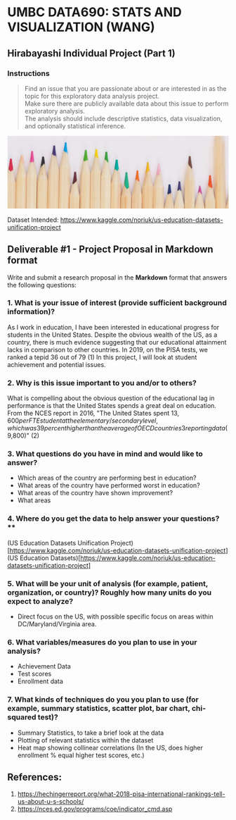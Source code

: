 # UMBC DATA690: STATS AND VISUALIZATION (WANG)
## Hirabayashi Individual Project  (Part 1)

### Instructions
> Find an issue that you are passionate about or are interested in as the topic for this exploratory data analysis project.  
> Make sure there are publicly available data about this issue to perform exploratory analysis.  
> The analysis should include descriptive statistics, data visualization, and optionally statistical inference.  

![Picture of Pencils](pencils_small.jpg "Pencils")

Dataset Intended: https://www.kaggle.com/noriuk/us-education-datasets-unification-project

## Deliverable #1 - Project Proposal in Markdown format
Write and submit a research proposal in the **Markdown** format that answers the following questions:

### 1. What is your issue of interest (provide sufficient background information)?
As I work in education, I have been interested in educational progress for students in the United States. 
Despite the obvious wealth of the US, as a country, there is much evidence suggesting that our educational attainment lacks in comparison to other countries.
In 2019, on the PISA tests, we ranked a tepid 36 out of 79 (1)
In this project, I will look at student achievement and potential issues. 

### 2. Why is this issue important to you and/or to others?  
What is compelling about the obvious question of the educational lag in performance is that the United States spends a great deal on education. From the NCES report in 2016, "The United States spent $13,600 per FTE student at the elementary/secondary level, which was 39 percent higher than the average of OECD countries3 reporting data ($9,800)" (2)

### 3. What questions do you have in mind and would like to answer? 
- Which areas of the country are performing best in education?
- What areas of the country have performed worst in education?
- What areas of the country have shown improvement?
- What areas  

### 4. Where do you get the data to help answer your questions?**  
(US Education Datasets Unification Project)[https://www.kaggle.com/noriuk/us-education-datasets-unification-project]
(US Education Datasets)[https://www.kaggle.com/noriuk/us-education-datasets-unification-project]
### 5. What will be your unit of analysis (for example, patient, organization, or country)? Roughly how many units do you expect to analyze? 
- Direct focus on the US, with possible specific focus on areas within DC/Maryland/Virginia area. 

### 6. What variables/measures do you plan to use in your analysis?
- Achievement Data
- Test scores
- Enrollment data

### 7. What kinds of techniques do you you plan to use (for example, summary statistics, scatter plot, bar chart, chi-squared test)?  
- Summary Statistics, to take a brief look at the data
- Plotting of relevant statistics within the dataset
- Heat map showing collinear correlations (In the US, does higher enrollment % equal higher test scores, etc.)


## References:
1. https://hechingerreport.org/what-2018-pisa-international-rankings-tell-us-about-u-s-schools/  
2. https://nces.ed.gov/programs/coe/indicator_cmd.asp
